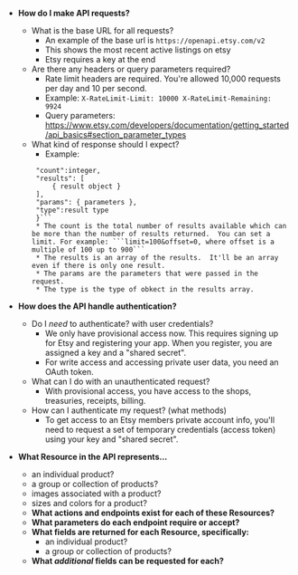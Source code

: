 * **How do I make API requests?**
  * What is the base URL for all requests?
    * An example of the base url is ```https://openapi.etsy.com/v2```
    * This shows the most recent active listings on etsy
    * Etsy requires a key at the end
  * Are there any headers or query parameters required?
    * Rate limit headers are required. You're allowed 10,000 requests per day and 10 per second.
    * Example: ```X-RateLimit-Limit: 10000
X-RateLimit-Remaining: 9924```
    * Query parameters: https://www.etsy.com/developers/documentation/getting_started/api_basics#section_parameter_types
  * What kind of response should I expect?
    * Example: 
    ```{
     "count":integer,
     "results": [
         { result object }
     ],
     "params": { parameters },
     "type":result type
     }```
     * The count is the total number of results available which can be more than the number of results returned.  You can set a limit. For example: ```limit=100&offset=0, where offset is a multiple of 100 up to 900``` 
     * The results is an array of the results.  It'll be an array even if there is only one result.
     * The params are the parameters that were passed in the request.
     * The type is the type of obkect in the results array.

* **How does the API handle authentication?**
  * Do I _need_ to authenticate? with user credentials? 
    * We only have provisional access now. This requires signing up for Etsy and registering your app.  When you register, you are assigned a key and a "shared secret".
    * For write access and accessing private user data, you need an OAuth token.
  * What can I do with an unauthenticated request?
    *  With provisional access, you have access to the shops, treasuries, receipts, billing.
  * How can I authenticate my request? (what methods)
    * To get access to an Etsy members private account info, you'll need to request a set of temporary credentials (access token) using your key and "shared secret".  
  
* **What Resource in the API represents...**
     * an individual product?
     * a group or collection of products?
     * images associated with a product?
     * sizes and colors for a product?
   * **What actions and endpoints exist for each of these Resources?**
   * **What parameters do each endpoint require or accept?**
   * **What fields are returned for each Resource, specifically:**
     * an individual product?
     * a group or collection of products?
   * **What _additional_ fields can be requested for each?**
